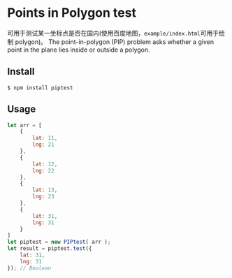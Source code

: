 # Points in Polygon test
可用于测试某一坐标点是否在国内(使用百度地图，`example/index.html`可用于绘制 polygon)。
The point-in-polygon (PIP) problem asks whether a given point in the plane lies inside or outside a polygon.

## Install
```shell
$ npm install piptest
```

## Usage
```javascript
let arr = [
    {
        lat: 11,
        lng: 21
    },
    {
        lat: 12,
        lng: 22
    },
    {
        lat: 13,
        lng: 23
    },
    {
        lat: 31,
        lng: 31
    }
]
let piptest = new PIPtest( arr );
let result = piptest.test({
    lat: 31,
    lng: 31
}); // Boolean
```
